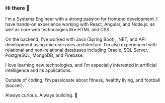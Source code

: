 ### Hi there 👋
I'm a Systems Engineer with a strong passion for frontend development. I have hands-on experience working with React, Angular, and Node.js, as well as core web technologies like HTML and CSS.

On the backend, I’ve worked with Java (Spring Boot), .NET, and API development using microservices architecture. I’m also experienced with relational and non-relational databases including Oracle, SQL Server, PostgreSQL, MongoDB, and Firebase.

I love learning new technologies, and I’m especially interested in artificial intelligence and its applications.

Outside of coding, I’m passionate about fitness, healthy living, and football (soccer).

Always curious. Always building. 🚀
<!--
**Walther17/Walther17** is a ✨ _special_ ✨ repository because its `README.md` (this file) appears on your GitHub profile.

Here are some ideas to get you started:

- 🔭 I’m currently working on ...
- 🌱 I’m currently learning ...
- 👯 I’m looking to collaborate on ...
- 🤔 I’m looking for help with ...
- 💬 Ask me about ...
- 📫 How to reach me: ...
- 😄 Pronouns: ...
- ⚡ Fun fact: ...
-->
